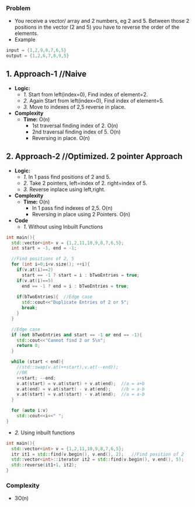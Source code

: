 ### Problem
- You receive a vector/ array and 2 numbers, eg 2 and 5. Between those 2 positions in the vector (2 and 5) you have to reverse the order of the elements.
- Example
```c
input = {1,2,9,8,7,6,5}
output = {1,2,6,7,8,9,5}
```

## 1. Approach-1    //Naive
- **Logic:**
  - *1.* Start from left(index=0), Find index of element=2.
  - *2.* Again Start from left(index=0), Find index of element=5.
  - *3.* Move to indexes of 2,5 reverse in place.
- **Complexity**
  - **Time:** O(n)
    - 1st traversal finding index of 2. O(n)
    - 2nd traversal finding index of 5. O(n)
    - Reversing in place. O(n)

## 2. Approach-2    //Optimized. 2 pointer Approach
- **Logic:**
  - *1.* In 1 pass find positions of 2 and 5.
  - *2.* Take 2 pointers, left=index of 2. right=index of 5.
  - *3.* Reverse inplace using left,right.
- **Complexity**
  - **Time:** O(n)
    - In 1 pass find indexes of 2,5.  O(n)
    - Reversing in place using 2 Pointers. O(n)
- **Code**
  - *1.* Without using Inbuilt Functions
```c++
int main(){
  std::vector<int> v = {1,2,11,10,9,8,7,6,5};
  int start = -1, end = -1;

  //Find positions of 2, 5
  for (int i=0;i<v.size(); ++i){
    if(v.at(i)==2)
      start == -1 ? start = i : bTwoEntries = true;
    if(v.at(i)==5)
      end == -1 ? end = i : bTwoEntries = true;
      
    if(bTwoEntries){  //Edge case
      std::cout<<"Duplicate Entries of 2 or 5";
      break;
    }
  }

  //Edge case
  if (not bTwoEntries and start == -1 or end == -1){
    std::cout<<"Cannot find 2 or 5\n";
    return 0;
  }

  while (start < end){
    //std::swap(v.at(++start),v.at(--end));
    //OR
    ++start; --end;
    v.at(start) = v.at(start) + v.at(end);  //a = a+b
    v.at(end) = v.at(start) - v.at(end);    //b = a-b
    v.at(start) = v.at(start) - v.at(end);  //a = a-b
  }

  for (auto i:v)
    std::cout<<i<<" ";
}
```
  - *2.* Using inbuilt functions
```c++
int main(){
  std::vector<int> v = {1,2,11,10,9,8,7,6,5};
  itr it1 = std::find(v.begin(), v.end(), 2);   //Find position of 2
  std::vector<int>::iterator it2 = std::find(v.begin(), v.end(), 5);   //Find position of 5
  std::reverse(it1+1, it2);                   
}
```

### Complexity
- 3O(n)
